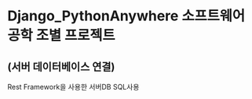 # Django_PythonAnywhere 소프트웨어공학 조별 프로젝트 
(서버 데이터베이스 연결)
----------------------------------------------
Rest Framework을 사용한 서버DB SQL사용
